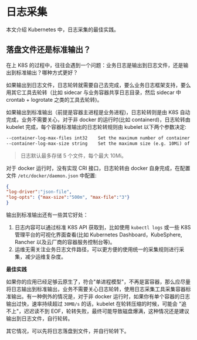 # 日志采集

本文介绍 Kubernetes 中，日志采集的最佳实践。

## 落盘文件还是标准输出？

在上 K8S 的过程中，往往会遇到一个问题：业务日志是输出到日志文件，还是输出到标准输出？哪种方式更好？

如果输出到日志文件，日志轮转就需要自己去完成，要么业务日志框架支持，要么用其它工具去轮转（比如 sidecar 与业务容器共享日志目录，然后 sidecar 中 crontab + logrotate 之类的工具去轮转)。

如果输出到标准输出（前提是容器主进程是业务进程)，日志轮转则是由 K8S 自动完成，业务不需要关心，对于非 docker 的运行时(比如 containerd)，日志轮转由 kubelet 完成，每个容器标准输出的日志轮转规则由 kubelet 以下两个参数决定:

```txt
--container-log-max-files int32    Set the maximum number of container log files that can be present for a container. The number must be >= 2. This flag can only be used with --container-runtime=remote. (default 5)
--container-log-max-size string    Set the maximum size (e.g. 10Mi) of container log file before it is rotated. This flag can only be used with --container-runtime=remote. (default "10Mi")
```

> 日志默认最多存储 5 个文件，每个最大 10Mi。

对于 docker 运行时，没有实现 CRI 接口，日志轮转由 docker 自身完成，在配置文件 `/etc/docker/daemon.json` 中配置:

``` json
{
"log-driver":"json-file",
"log-opts": {"max-size":"500m", "max-file":"3"}
}
```

输出到标准输出还有一些其它好处：

1. 日志内容可以通过标准 K8S API 获取到，比如使用 `kubectl logs` 或一些 K8S 管理平台的可视化界面查看(比如 Kubernetes Dashboard，KubeSphere, Rancher 以及云厂商的容器服务控制台等)。
2. 运维无需关注业务日志文件路径，可以更方便的使用统一的采集规则进行采集，减少运维复杂度。

**最佳实践**

如果你的应用已经足够云原生了，符合"单进程模型"，不再是富容器，那么应尽量将日志输出到标准输出，业务不需要关心日志轮转，使用日志采集工具采集容器标准输出。有一种例外的情况是，对于非 docker 运行时，如果你有单个容器的日志输出过快，速率持续超过 `30MB/s` 的话，kubelet 在轮转压缩的时候，可能会 "追不上"，迟迟读不到 EOF，轮转失败，最终可能导致磁盘爆满，这种情况还是建议输出到日志文件，自行轮转。

其它情况，可以先将日志落盘到文件，并自行轮转下。